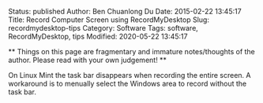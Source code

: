 Status: published
Author: Ben Chuanlong Du
Date: 2015-02-22 13:45:17
Title: Record Computer Screen using RecordMyDesktop
Slug: recordmydesktop-tips
Category: Software
Tags: software, RecordMyDesktop, tips
Modified: 2020-05-22 13:45:17

**
Things on this page are
fragmentary and immature notes/thoughts of the author.
Please read with your own judgement!
**

On Linux Mint the task bar disappears when recording the entire screen. 
A workaround is to menually select the Windows area to record without the task bar.
